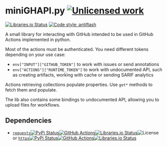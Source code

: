 miniGHAPI.py [![Unlicensed work](https://raw.githubusercontent.com/unlicense/unlicense.org/master/static/favicon.png)](https://unlicense.org/)
============
[![Libraries.io Status](https://img.shields.io/librariesio/github/KOLANICH-libs/miniGHAPI.py.svg)](https://libraries.io/github/KOLANICH-libs/miniGHAPI.py)
[![Code style: antiflash](https://img.shields.io/badge/code%20style-antiflash-FFF.svg)](https://codeberg.org/KOLANICH-tools/antiflash.py)

A small library for interacting with GitHub intended to be used in GitHub Actions implemented in python.

Most of the actions must be authenticated. You need different tokens depending on your use case:

* `env["INPUT"]["GITHUB_TOKEN"]` to work with issues or send annotations
* `env["ACTIONS"]["RUNTIME_TOKEN"]` to work with undocumented API, such as creating artifacts, working with cache or sending SARIF analytics

Actions retrieving collections populate properties. Use `get*` methods to fetch them and populate.

The lib also contains some bindings to undocumented API, allowing you to upload files for workflows.


Dependencies
------------

* [`requests`](https://github.com/psf/requests)[![PyPi Status](https://img.shields.io/pypi/v/requests.svg)](https://pypi.org/pypi/requests)[![GitHub Actions](https://github.com/psf/requests/workflows/run-tests/badge.svg)](https://github.com/psf/requests/actions/)[![Libraries.io Status](https://img.shields.io/librariesio/github/psf/requests.svg)](https://libraries.io/github/psf/requests)![License](https://img.shields.io/github/license/psf/requests.svg) or [`httpx`](https://github.com/encode/httpx)[![PyPi Status](https://img.shields.io/pypi/v/httpx.svg)](https://pypi.org/pypi/httpx)[![GitHub Actions](https://github.com/encode/httpx/workflows/Test%20Suite/badge.svg)](https://github.com/encode/httpx/actions/)[![Libraries.io Status](https://img.shields.io/librariesio/github/encode/httpx.svg)](https://libraries.io/github/encode/httpx)
